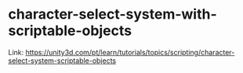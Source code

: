 # character-select-system-with-scriptable-objects
Link: https://unity3d.com/pt/learn/tutorials/topics/scripting/character-select-system-scriptable-objects
